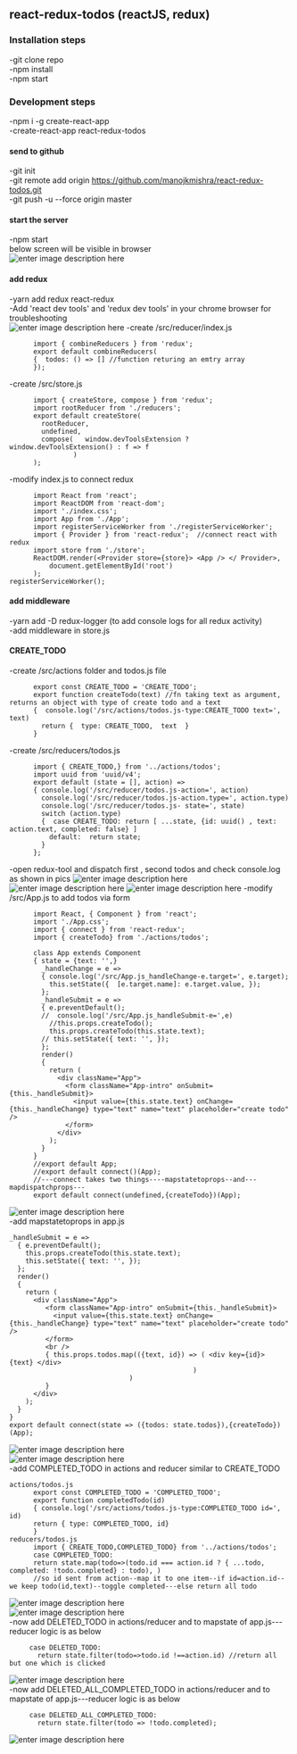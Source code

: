 ## react-redux-todos (reactJS, redux)

### Installation steps
-git clone repo   
-npm install     
-npm start  

### Development steps
-npm i -g create-react-app  
-create-react-app react-redux-todos  

#### send to github
-git init  
-git remote add origin https://github.com/manojkmishra/react-redux-todos.git  
-git push -u --force origin master  

#### start the server  
-npm start  
below screen will be visible in browser  
![enter image description here](https://github.com/manojkmishra/react-redux-todos/blob/master/screenshots/screen1.PNG)  

#### add redux  
-yarn add redux react-redux  
-Add 'react dev tools' and 'redux dev tools' in your chrome browser for troubleshooting    
![enter image description here](https://github.com/manojkmishra/react-redux-todos/blob/master/screenshots/reactnreduxdevtools.PNG) 
-create /src/reducer/index.js  
```
      import { combineReducers } from 'redux';  
      export default combineReducers(  
      {  todos: () => [] //function returing an emtry array  
      });  
```
-create /src/store.js  
```
      import { createStore, compose } from 'redux';  
      import rootReducer from './reducers';  
      export default createStore(  
        rootReducer,  
        undefined,  
        compose(   window.devToolsExtension ? window.devToolsExtension() : f => f  
                )  
      );  
```
-modify index.js to connect redux  
```
      import React from 'react';  
      import ReactDOM from 'react-dom';  
      import './index.css';  
      import App from './App';  
      import registerServiceWorker from './registerServiceWorker';  
      import { Provider } from 'react-redux';  //connect react with redux  
      import store from './store';  
      ReactDOM.render(<Provider store={store}> <App /> </ Provider>,    
          document.getElementById('root')  
      );  
registerServiceWorker();  
```
#### add middleware   
-yarn add -D redux-logger (to add console logs for all redux activity)  
-add middleware in store.js  

#### CREATE_TODO
-create /src/actions folder and todos.js file  
```
      export const CREATE_TODO = 'CREATE_TODO';  
      export function createTodo(text) //fn taking text as argument, returns an object with type of create todo and a text 
      {  console.log('/src/actions/todos.js-type:CREATE_TODO text=', text)  
        return {  type: CREATE_TODO,  text  }  
      }  
```
-create /src/reducers/todos.js  
```
      import { CREATE_TODO,} from '../actions/todos';  
      import uuid from 'uuid/v4';  
      export default (state = [], action) =>   
      { console.log('/src/reducer/todos.js-action=', action)  
        console.log('/src/reducer/todos.js-action.type=', action.type)  
        console.log('/src/reducer/todos.js- state=', state)  
        switch (action.type)   
        {  case CREATE_TODO: return [ ...state, {id: uuid() , text: action.text, completed: false} ]  
          default:  return state;  
        }  
      }; 
``` 
-open redux-tool and dispatch first , second todos and check console.log as shown in pics
![enter image description here](https://github.com/manojkmishra/react-redux-todos/blob/master/screenshots/dispatchfirsttodo.PNG) 
![enter image description here](https://github.com/manojkmishra/react-redux-todos/blob/master/screenshots/dispatchsecondtodo.PNG) 
![enter image description here](https://github.com/manojkmishra/react-redux-todos/blob/master/screenshots/consolelogseconddispatch.PNG) 
-modify /src/App.js to add todos via form
```
      import React, { Component } from 'react';
      import './App.css';
      import { connect } from 'react-redux';
      import { createTodo} from './actions/todos';

      class App extends Component 
      { state = {text: '',}
        _handleChange = e => 
        { console.log('/src/App.js_handleChange-e.target=', e.target);
          this.setState({  [e.target.name]: e.target.value, });
        };
        _handleSubmit = e => 
        { e.preventDefault();
        //  console.log('/src/App.js_handleSubmit-e=',e)
          //this.props.createTodo();
          this.props.createTodo(this.state.text);
        // this.setState({ text: '', });
        };
        render() 
        {
          return (
            <div className="App">
              <form className="App-intro" onSubmit={this._handleSubmit}>
                <input value={this.state.text} onChange={this._handleChange} type="text" name="text" placeholder="create todo"  />
              </form>
            </div>
          );
        }
      }
      //export default App;
      //export default connect()(App);
      //---connect takes two things----mapstatetoprops--and---mapdispatchprops---
      export default connect(undefined,{createTodo})(App);
```
![enter image description here](https://github.com/manojkmishra/react-redux-todos/blob/master/screenshots/createtodoinapp.PNG)   
-add mapstatetoprops in app.js  
```
_handleSubmit = e => 
  { e.preventDefault();
    this.props.createTodo(this.state.text);
    this.setState({ text: '', });
  };
  render() 
  {
    return (
      <div className="App">
         <form className="App-intro" onSubmit={this._handleSubmit}>
           <input value={this.state.text} onChange={this._handleChange} type="text" name="text" placeholder="create todo"  />
         </form>
         <br />
         { this.props.todos.map(({text, id}) => ( <div key={id}>  {text} </div>
                                              )
                              )
         }
      </div>
    );
  }
}
export default connect(state => ({todos: state.todos}),{createTodo})(App);
```
![enter image description here](https://github.com/manojkmishra/react-redux-todos/blob/master/screenshots/addmapstatetoprops.PNG)   
![enter image description here](https://github.com/manojkmishra/react-redux-todos/blob/master/screenshots/todosaddedinappjs.PNG)    
-add COMPLETED_TODO in actions and reducer similar to CREATE_TODO  
``` 
actions/todos.js  
      export const COMPLETED_TODO = 'COMPLETED_TODO';  
      export function completedTodo(id)   
      { console.log('/src/actions/todos.js-type:COMPLETED_TODO id=', id)  
      return { type: COMPLETED_TODO, id}  
      }  
reducers/todos.js  
      import { CREATE_TODO,COMPLETED_TODO} from '../actions/todos';  
      case COMPLETED_TODO:   
      return state.map(todo=>(todo.id === action.id ? { ...todo, completed: !todo.completed} : todo), )   
      //so id sent from action--map it to one item--if id=action.id--we keep todo(id,text)--toggle completed---else return all todo  
``` 
![enter image description here](https://github.com/manojkmishra/react-redux-todos/blob/master/screenshots/completedtodoinmaps.PNG)   
![enter image description here](https://github.com/manojkmishra/react-redux-todos/blob/master/screenshots/completedtodo.PNG)    
-now add DELETED_TODO in actions/reducer and to mapstate of app.js---reducer logic is as below
```
     case DELETED_TODO: 
       return state.filter(todo=>todo.id !==action.id) //return all but one which is clicked
```
![enter image description here](https://github.com/manojkmishra/react-redux-todos/blob/master/screenshots/deletetodo.PNG)  
-now add DELETED_ALL_COMPLETED_TODO in actions/reducer and to mapstate of app.js---reducer logic is as below
```
     case DELETED_ALL_COMPLETED_TODO:
       return state.filter(todo => !todo.completed);
```
![enter image description here](https://github.com/manojkmishra/react-redux-todos/blob/master/screenshots/deleteallcompletedtodos.PNG)  

